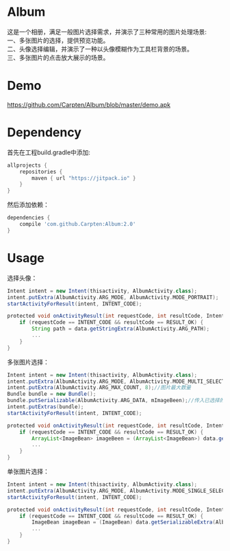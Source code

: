 # Album
这是一个相册，满足一般图片选择需求，并演示了三种常用的图片处理场景:
<br>一、多张图片的选择，提供预览功能。
<br>二、头像选择编辑，并演示了一种以头像模糊作为工具栏背景的场景。
<br>三、多张图片的点击放大展示的场景。

# Demo
https://github.com/Carpten/Album/blob/master/demo.apk

# Dependency
首先在工程build.gradle中添加:

```gradle
allprojects {
	repositories {
        maven { url "https://jitpack.io" }
    }
}
```
然后添加依赖：

```gradle
dependencies {
    compile 'com.github.Carpten:Album:2.0'
}
```

# Usage
选择头像：
```gradle
Intent intent = new Intent(thisactivity, AlbumActivity.class);
intent.putExtra(AlbumActivity.ARG_MODE, AlbumActivity.MODE_PORTRAIT);
startActivityForResult(intent, INTENT_CODE);
```

```gradle
protected void onActivityResult(int requestCode, int resultCode, Intent data) {
	if (requestCode == INTENT_CODE && resultCode == RESULT_OK) {
		String path = data.getStringExtra(AlbumActivity.ARG_PATH);
		...
	}
}
```

多张图片选择：
```gradle
Intent intent = new Intent(thisactivity, AlbumActivity.class);
intent.putExtra(AlbumActivity.ARG_MODE, AlbumActivity.MODE_MULTI_SELECT);
intent.putExtra(AlbumActivity.ARG_MAX_COUNT, 8);//图片最大数量
Bundle bundle = new Bundle();
bundle.putSerializable(AlbumActivity.ARG_DATA, mImageBeen);//传入已选择的图片
intent.putExtras(bundle);
startActivityForResult(intent, INTENT_CODE);
```

```gradle
protected void onActivityResult(int requestCode, int resultCode, Intent data) {
	if (requestCode == INTENT_CODE && resultCode == RESULT_OK) {
		ArrayList<ImageBean> imageBeen = (ArrayList<ImageBean>) data.getSerializableExtra(AlbumActivity.ARG_DATA);
		...
	}
}
```

单张图片选择：
```gradle
Intent intent = new Intent(thisactivity, AlbumActivity.class);
intent.putExtra(AlbumActivity.ARG_MODE, AlbumActivity.MODE_SINGLE_SELECT);
startActivityForResult(intent, INTENT_CODE);
```

```gradle
protected void onActivityResult(int requestCode, int resultCode, Intent data) {
	if (requestCode == INTENT_CODE && resultCode == RESULT_OK) {
		ImageBean imageBean = (ImageBean) data.getSerializableExtra(AlbumActivity.ARG_DATA);
		...
	}
}
```
